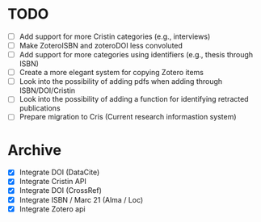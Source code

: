 # TODO
- [ ] Add support for more Cristin categories (e.g., interviews)
- [ ] Make ZoteroISBN and zoteroDOI less convoluted 
- [ ] Add support for more categories using identifiers (e.g., thesis through ISBN)
- [ ] Create a more elegant system for copying Zotero items
- [ ] Look into the possibility of adding pdfs when adding through ISBN/DOI/Cristin
- [ ] Look into the possibility of adding a function for identifying retracted publications
- [ ] Prepare migration to Cris (Current research informastion system)

# Archive
- [x] Integrate DOI (DataCite)
- [x] Integrate Cristin API
- [x] Integrate DOI (CrossRef)
- [x] Integrate ISBN / Marc 21 (Alma / Loc)
- [x] Integrate Zotero api
